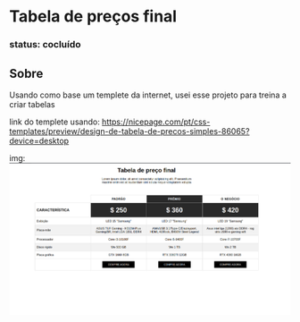 <h1>Tabela de preços final</h1>
<h3> status: cocluído </h3>

<h2>Sobre</h2>
Usando como base um templete da internet, usei esse projeto para treina a criar tabelas

link do templete usando: https://nicepage.com/pt/css-templates/preview/design-de-tabela-de-precos-simples-86065?device=desktop

img:
![Captura](https://github.com/RichGuilherme/end-price-table/blob/main/Captura%20de%20tela%20de%202023-03-09%2021-55-18.png)

